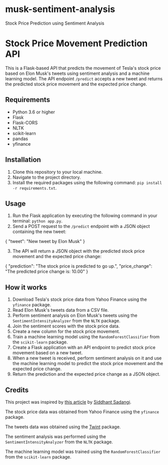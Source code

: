 # musk-sentiment-analysis
 Stock Price Prediction using Sentiment Analysis
# Stock Price Movement Prediction API

This is a Flask-based API that predicts the movement of Tesla's stock price based on Elon Musk's tweets using sentiment analysis and a machine learning model. The API endpoint `/predict` accepts a new tweet and returns the predicted stock price movement and the expected price change.

## Requirements

- Python 3.6 or higher
- Flask
- Flask-CORS
- NLTK
- scikit-learn
- pandas
- yfinance

## Installation

1. Clone this repository to your local machine.
2. Navigate to the project directory.
3. Install the required packages using the following command: `pip install -r requirements.txt`.

## Usage

1. Run the Flask application by executing the following command in your terminal: `python app.py`.
2. Send a POST request to the `/predict` endpoint with a JSON object containing the new tweet: 

{
"tweet": "New tweet by Elon Musk"
}


3. The API will return a JSON object with the predicted stock price movement and the expected price change:

{
"prediction": "The stock price is predicted to go up.",
"price_change": "The predicted price change is: 10.00"
}


## How it works

1. Download Tesla's stock price data from Yahoo Finance using the `yfinance` package.
2. Read Elon Musk's tweets data from a CSV file.
3. Perform sentiment analysis on Elon Musk's tweets using the `SentimentIntensityAnalyzer` from the `NLTK` package.
4. Join the sentiment scores with the stock price data.
5. Create a new column for the stock price movement.
6. Train a machine learning model using the `RandomForestClassifier` from the `scikit-learn` package.
7. Create a Flask application with an API endpoint to predict stock price movement based on a new tweet.
8. When a new tweet is received, perform sentiment analysis on it and use the machine learning model to predict the stock price movement and the expected price change.
9. Return the prediction and the expected price change as a JSON object.

## Credits

This project was inspired by [this article](https://towardsdatascience.com/predicting-stock-price-with-elon-musks-tweets-and-scikit-learn-706b1c080983) by [Siddhant Sadangi](https://towardsdatascience.com/@sidsadangi).

The stock price data was obtained from Yahoo Finance using the `yfinance` package.

The tweets data was obtained using the [Twint](https://github.com/twintproject/twint) package.

The sentiment analysis was performed using the `SentimentIntensityAnalyzer` from the `NLTK` package.

The machine learning model was trained using the `RandomForestClassifier` from the `scikit-learn` package.
